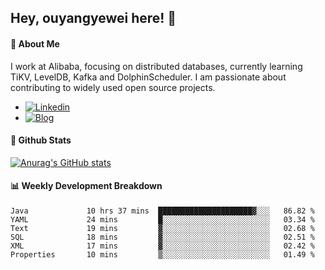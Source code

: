 ## Hey, ouyangyewei here! :wave:

#### :rocket: About Me
I work at Alibaba, focusing on distributed databases, currently learning TiKV, LevelDB, Kafka and DolphinScheduler. I am passionate about contributing to widely used open source projects.

- [![Linkedin](https://img.shields.io/badge/LinkedIn-ouyangyewei-blue)](https://www.linkedin.com/in/ouyangyewei/)
- [![Blog](https://img.shields.io/badge/Blog-yeweiouyang-orange)](https://blog.csdn.net/yeweiouyang)

#### :star2: Github Stats
[![Anurag's GitHub stats](https://github-readme-stats.vercel.app/api?username=ouyangyewei&show_icons=true&cache_seconds=3600&theme=tokyonight)](https://github.com/anuraghazra/github-readme-stats)

#### :bar_chart: Weekly Development Breakdown
<!--START_SECTION:waka-->

```text
Java             10 hrs 37 mins  █████████████████████▓░░░   86.82 %
YAML             24 mins         █░░░░░░░░░░░░░░░░░░░░░░░░   03.34 %
Text             19 mins         ▓░░░░░░░░░░░░░░░░░░░░░░░░   02.68 %
SQL              18 mins         ▓░░░░░░░░░░░░░░░░░░░░░░░░   02.51 %
XML              17 mins         ▓░░░░░░░░░░░░░░░░░░░░░░░░   02.42 %
Properties       10 mins         ▒░░░░░░░░░░░░░░░░░░░░░░░░   01.49 %
```

<!--END_SECTION:waka-->
